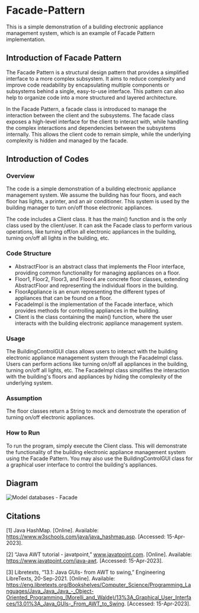# Facade-Pattern
This is a simple demonstration of a building electronic appliance management system, which is an example of Facade Pattern implementation.

## Introduction of Facade Pattern
The Facade Pattern is a structural design pattern that provides a simplified interface to a more complex subsystem. It aims to reduce complexity and improve code readability by encapsulating multiple components or subsystems behind a single, easy-to-use interface. This pattern can also help to organize code into a more structured and layered architecture.

In the Facade Pattern, a facade class is introduced to manage the interaction between the client and the subsystems. The facade class exposes a high-level interface for the client to interact with, while handling the complex interactions and dependencies between the subsystems internally. This allows the client code to remain simple, while the underlying complexity is hidden and managed by the facade.
## Introduction of Codes
### Overview
The code is a simple demonstration of a building electronic appliance management system. We assume the building has four floors, and each floor has lights, a printer, and an air conditioner. This system is used by the building manager to turn on/off those electronic appliances.

The code includes a Client class. It has the main() function and is the only class used by the client/user. It can ask the Facade class to perform various operations, like turning off/on all electronic appliances in the building, turning on/off all lights in the building, etc.
### Code Structure
* AbstractFloor is an abstract class that implements the Floor interface, providing common functionality for managing appliances on a floor.
* Floor1, Floor2, Floor3, and Floor4 are concrete floor classes, extending AbstractFloor and representing the individual floors in the building.
* FloorAppliance is an enum representing the different types of appliances that can be found on a floor.
* FacadeImpl is the implementation of the Facade interface, which provides methods for controlling appliances in the building.
* Client is the class containing the main() function, where the user interacts with the building electronic appliance management system.

### Usage
The BuildingControlGUI class allows users to interact with the building electronic appliance management system through the FacadeImpl class. Users can perform actions like turning on/off all appliances in the building, turning on/off all lights, etc. The FacadeImpl class simplifies the interaction with the building's floors and appliances by hiding the complexity of the underlying system.
### Assumption
The floor classes return a String to mock and demostrate the operation of turning on/off electronic appliances.

### How to Run
To run the program, simply execute the Client class. This will demonstrate the functionality of the building electronic appliance management system using the Facade Pattern. You may also use the BuildingControlGUI class for a graphical user interface to control the building's appliances.

## Diagram

![Model databases - Facade](https://user-images.githubusercontent.com/122495122/232274456-b5bebac7-3c65-42b3-a021-e5ed9d44fd75.png)



## Citations
[1] Java HashMap. [Online]. Available: https://www.w3schools.com/java/java_hashmap.asp. [Accessed: 15-Apr-2023].

[2] “Java AWT tutorial - javatpoint,” www.javatpoint.com. [Online]. Available: https://www.javatpoint.com/java-awt. [Accessed: 15-Apr-2023]. 

[3] Libretexts, “13.1: Java GUIs- from AWT to swing,” Engineering LibreTexts, 20-Sep-2021. [Online]. Available: https://eng.libretexts.org/Bookshelves/Computer_Science/Programming_Languages/Java_Java_Java_-_Object-Oriented_Programming_(Morelli_and_Walde)/13%3A_Graphical_User_Interfaces/13.01%3A_Java_GUIs-_From_AWT_to_Swing. [Accessed: 15-Apr-2023]. 
